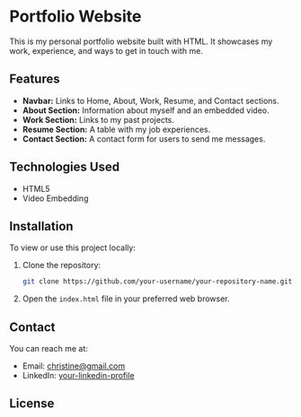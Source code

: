 # Portfolio Website

This is my personal portfolio website built with HTML. It showcases my work, experience, and ways to get in touch with me.

## Features

- **Navbar:** Links to Home, About, Work, Resume, and Contact sections.
- **About Section:** Information about myself and an embedded video.
- **Work Section:** Links to my past projects.
- **Resume Section:** A table with my job experiences.
- **Contact Section:** A contact form for users to send me messages.

## Technologies Used

- HTML5
- Video Embedding

## Installation

To view or use this project locally:

1. Clone the repository:
    ```bash
    git clone https://github.com/your-username/your-repository-name.git
    ```

2. Open the `index.html` file in your preferred web browser.

## Contact

You can reach me at:
- Email: christine@gmail.com
- LinkedIn: [your-linkedin-profile](https://linkedin.com/in/WinWin300)

## License

